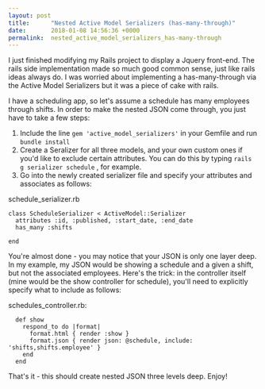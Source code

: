 ```yaml
---
layout: post
title:      "Nested Active Model Serializers (has-many-through)"
date:       2018-01-08 14:56:36 +0000
permalink:  nested_active_model_serializers_has-many-through
---
```



I just finished modifying my Rails project to display a Jquery front-end. The rails side implementation made so much good common sense, just like rails ideas always do. I was worried about implementing a has-many-through via the Active Model Serializers but it was a piece of cake with rails. 

I have a scheduling app, so let's assume a schedule has many employees through shifts. In order to make the nested JSON come through, you just have to take a few steps:

1) Include the line `gem 'active_model_serializers'` in your Gemfile and run `bundle install`
2) Create a Seralizer for all three models, and your own custom ones if you'd like to exclude certain attributes. You can do this by typing `rails g serializer schedule` , for example. 
3) Go into the newly created serializer file and specify your attributes and associates as follows:

schedule_serializer.rb
```
class ScheduleSerializer < ActiveModel::Serializer
  attributes :id, :published, :start_date, :end_date
  has_many :shifts

end
```

You're almost done - you may notice that your JSON is only one layer deep. In my example, my JSON would be showing  a schedule and a given a shift, but not the associated employees. Here's the trick: in the controller itself (mine would be the show controller for schedule), you'll need to explicitly specify what to include as follows:

schedules_controller.rb:
```
  def show
    respond_to do |format|
      format.html { render :show }
      format.json { render json: @schedule, include: 'shifts,shifts.employee' }
    end
  end
```

That's it - this should create nested JSON three levels deep. Enjoy!
